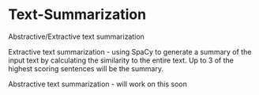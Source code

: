 # Text-Summarization
Abstractive/Extractive text summarization 



Extractive text summarization - using SpaCy to generate a summary of the input text by calculating the similarity to the entire text. Up to 3 of the highest scoring sentences will be the summary. 


Abstractive text summarization - will work on this soon
